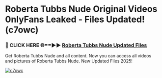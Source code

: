 # Roberta Tubbs Nude Original Videos 0nlyFans Leaked - Files Updated! (c7owc)

<h3>🔴 CLICK HERE 🌐==►► <a href="https://tinyurl.com/4mcuefdz" rel="nofollow">Roberta Tubbs Nude Updated Files</a></h3>

Get Roberta Tubbs Nude and all content. Now you can access all videos and pictures of Roberta Tubbs Nude. New Updated Files 2025!

[![c7owc](https://i.imgur.com/StAQSOY.gif)](https://tinyurl.com/4mcuefdz)
